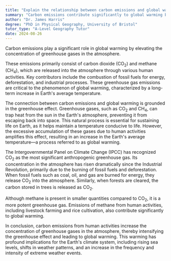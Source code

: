 ```yaml
---
title: "Explain the relationship between carbon emissions and global warming"
summary: "Carbon emissions contribute significantly to global warming by increasing the concentration of greenhouse gases in the atmosphere."
author: "Dr. James Harris"
degree: "PhD in Physical Geography, University of Bristol"
tutor_type: "A-Level Geography Tutor"
date: 2024-08-26
---
```


Carbon emissions play a significant role in global warming by elevating the concentration of greenhouse gases in the atmosphere.

These emissions primarily consist of carbon dioxide ($\text{CO}_2$) and methane ($\text{CH}_4$), which are released into the atmosphere through various human activities. Key contributors include the combustion of fossil fuels for energy, deforestation, and industrial processes. These greenhouse gas emissions are critical to the phenomenon of global warming, characterized by a long-term increase in Earth's average temperature.

The connection between carbon emissions and global warming is grounded in the greenhouse effect. Greenhouse gases, such as $\text{CO}_2$ and $\text{CH}_4$, can trap heat from the sun in the Earth's atmosphere, preventing it from escaping back into space. This natural process is essential for sustaining life on Earth, as it helps maintain a temperature conducive to life. However, the excessive accumulation of these gases due to human activities amplifies this effect, resulting in an increase in the Earth's average temperature—a process referred to as global warming.

The Intergovernmental Panel on Climate Change (IPCC) has recognized $\text{CO}_2$ as the most significant anthropogenic greenhouse gas. Its concentration in the atmosphere has risen dramatically since the Industrial Revolution, primarily due to the burning of fossil fuels and deforestation. When fossil fuels such as coal, oil, and gas are burned for energy, they release $\text{CO}_2$ into the atmosphere. Similarly, when forests are cleared, the carbon stored in trees is released as $\text{CO}_2$.

Although methane is present in smaller quantities compared to $\text{CO}_2$, it is a more potent greenhouse gas. Emissions of methane from human activities, including livestock farming and rice cultivation, also contribute significantly to global warming.

In conclusion, carbon emissions from human activities increase the concentration of greenhouse gases in the atmosphere, thereby intensifying the greenhouse effect and leading to global warming. This warming has profound implications for the Earth's climate system, including rising sea levels, shifts in weather patterns, and an increase in the frequency and intensity of extreme weather events.
    